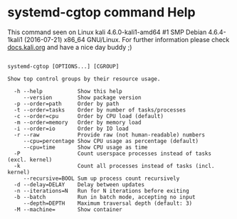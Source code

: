 # systemd-cgtop command Help
 
 This command seen on Linux kali 4.6.0-kali1-amd64 #1 SMP Debian 4.6.4-1kali1 (2016-07-21) x86_64 GNU/Linux. For further information please check [docs.kali.org](docs.kali.org) and have a nice day buddy ;) 

~~~

systemd-cgtop [OPTIONS...] [CGROUP]

Show top control groups by their resource usage.

  -h --help           Show this help
     --version        Show package version
  -p --order=path     Order by path
  -t --order=tasks    Order by number of tasks/processes
  -c --order=cpu      Order by CPU load (default)
  -m --order=memory   Order by memory load
  -i --order=io       Order by IO load
  -r --raw            Provide raw (not human-readable) numbers
     --cpu=percentage Show CPU usage as percentage (default)
     --cpu=time       Show CPU usage as time
  -P                  Count userspace processes instead of tasks (excl. kernel)
  -k                  Count all processes instead of tasks (incl. kernel)
     --recursive=BOOL Sum up process count recursively
  -d --delay=DELAY    Delay between updates
  -n --iterations=N   Run for N iterations before exiting
  -b --batch          Run in batch mode, accepting no input
     --depth=DEPTH    Maximum traversal depth (default: 3)
  -M --machine=       Show container

~~~
